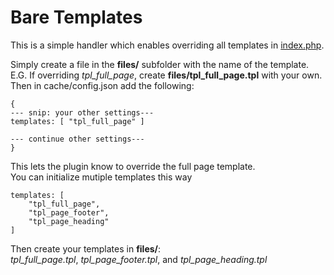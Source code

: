 # Bare Templates

This is a simple handler which enables overriding all templates in [index.php](https://github.com/cypnk/Bare/blob/master/index.php).

Simply create a file in the **files/** subfolder with the name of the template.  
E.G. If overriding *tpl_full_page*, create **files/tpl_full_page.tpl** with your own.  
Then in cache/config.json add the following:

```
{
--- snip: your other settings---
templates: [ "tpl_full_page" ]

--- continue other settings---
}
```

This lets the plugin know to override the full page template.  
You can initialize mutiple templates this way

```
templates: [ 
	"tpl_full_page",
	"tpl_page_footer",
	"tpl_page_heading"
]
```

Then create your templates in **files/**:  
*tpl_full_page.tpl*, *tpl_page_footer.tpl*, and *tpl_page_heading.tpl*
